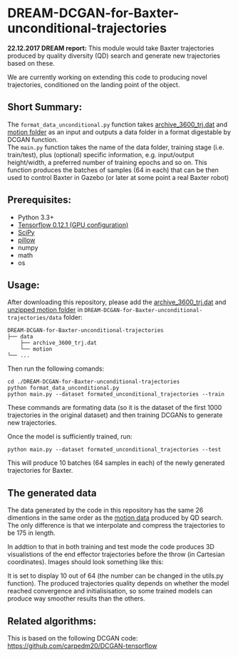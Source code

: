 # DREAM-DCGAN-for-Baxter-unconditional-trajectories
**22.12.2017 DREAM report:** This module would take Baxter trajectories produced by quality diversity (QD) search and generate new trajectories based on these.

We are currently working on extending this code to producing novel trajectories, conditioned on the landing point of the object.


## Short Summary:
The `format_data_unconditional.py` function takes [archive_3600_trj.dat](https://dream.isir.upmc.fr/databases/ball_throwing_baxter/20170703-01/) and [motion folder](https://dream.isir.upmc.fr/databases/ball_throwing_baxter/20170706-01/) as an input and outputs a data folder in a format digestable by DCGAN function.   
The `main.py` function takes the name of the data folder, training stage (i.e. train/test), plus (optional) specific information, e.g. input/output height/width, a preferred number of training epochs and so on. This function produces the batches of samples (64 in each) that can be then used to control Baxter in Gazebo (or later at some point a real Baxter robot)


## Prerequisites:
* Python 3.3+
* [Tensorflow 0.12.1 (GPU configuration)](https://github.com/tensorflow/tensorflow/tree/r0.12)
* [SciPy](https://www.scipy.org/install.html)
* [pillow](https://pillow.readthedocs.io/en/4.0.x/)
* numpy
* math
* os


## Usage:
After downloading this repository, please add the [archive_3600_trj.dat](https://dream.isir.upmc.fr/databases/ball_throwing_baxter/20170703-01/) and [unzipped motion folder](https://dream.isir.upmc.fr/databases/ball_throwing_baxter/20170706-01/) in `DREAM-DCGAN-for-Baxter-unconditional-trajectories/data` folder:

    DREAM-DCGAN-for-Baxter-unconditional-trajectories
    ├── data
        ├── archive_3600_trj.dat
        └── motion
    └── ...
    
Then run the following comands:

    cd ./DREAM-DCGAN-for-Baxter-unconditional-trajectories
    python format_data_unconditional.py
    python main.py --dataset formated_unconditional_trajectories --train

These commands are formating data (so it is the dataset of the first 1000 trajectories in the original dataset) and then training DCGANs to generate new trajectories.

Once the model is sufficiently trained, run:

    python main.py --dataset formated_unconditional_trajectories --test
    
This will produce 10 batches (64 samples in each) of the newly generated trajectories for Baxter.


## The generated data
The data generated by the code in this repository has the same 26 dimentions in the same order as the [motion data](https://dream.isir.upmc.fr/databases/ball_throwing_baxter/20170703-01/README.txt) produced by QD search. The only difference is that we interpolate and compress the trajectories to be 175 in length.

In addtion to that in both training and test mode the code produces 3D visualistions of the end effector trajectories before the throw (in Cartesian coordinates). Images should look something like this:


It is set to display 10 out of 64 (the number can be changed in the utils.py function). The produced trajectories quality depends on whether the model reached convergence and initialisisation, so some trained models can produce way smoother results than the others.


## Related algorithms:
This is based on the following DCGAN code: https://github.com/carpedm20/DCGAN-tensorflow


